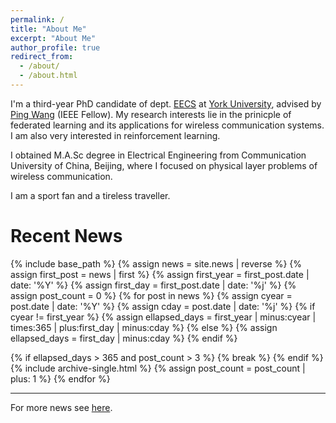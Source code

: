 ```yaml
---
permalink: /
title: "About Me"
excerpt: "About Me"
author_profile: true
redirect_from: 
  - /about/
  - /about.html
---
```


I'm a third-year PhD candidate of dept. [EECS](http://www.eecs.yorku.ca/) at [York University](http://yorku.ca), advised by [Ping Wang](https://scholar.google.com/citations?user=3sIHxrcAAAAJ&hl=en) (IEEE Fellow). My research interests lie in the prinicple of federated learning and its applications for wireless communication systems. I am also very interested in reinforcement learning.  


 I obtained M.A.Sc degree in Electrical Engineering from Communication University of China, Beijing, where I focused on physical layer problems of wireless communication.

 I am a sport fan and a tireless traveller.



# Recent News
{% include base_path %}
{% assign news = site.news | reverse %}
{% assign first_post = news | first %}
{% assign first_year = first_post.date | date: '%Y' %}
{% assign first_day = first_post.date | date: '%j' %}
{% assign post_count = 0 %}
{% for post in news %}
  {% assign cyear = post.date | date: '%Y' %}
  {% assign cday = post.date | date: '%j' %}
  {% if cyear != first_year %}
    {% assign ellapsed_days = first_year | minus:cyear | times:365 | plus:first_day | minus:cday %}
  {% else %}
    {% assign ellapsed_days = first_day | minus:cday %}
  {% endif %}
  
  {% if ellapsed_days > 365 and post_count > 3 %}
    {% break %}
  {% endif %}
  {% include archive-single.html %}
  {% assign post_count = post_count | plus: 1 %}
{% endfor %}

---

For more news see [here](/news/).
